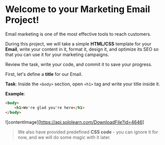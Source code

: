 # Welcome to your Marketing Email Project!

Email marketing is one of the most effective tools to reach customers.

During this project, we will take a simple **HTML/CSS** template for your **Email**, write your content in it, format it, design it, and optimize its SEO so that you can use it for your marketing campaigns.

Review the task, write your code, and commit it to save your progress.

First, let's define a **title** for our Email.

**Task**: Inside the `<body>` section, open `<h1>` tag and write your title inside it.

**Example**:
```html
<body>
    <h1>We're glad you're here</h1>
</body>
```

![contentImage][https://api.sololearn.com/DownloadFile?id=4646]

>We also have provided predefined **CSS code** - you can ignore it for now, and we will do some magic with it later.